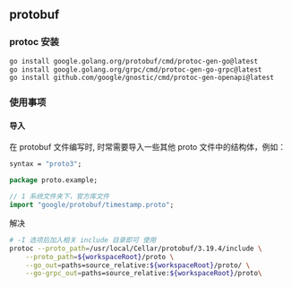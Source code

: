 ## protobuf

### protoc 安装

``` sh
go install google.golang.org/protobuf/cmd/protoc-gen-go@latest
go install google.golang.org/grpc/cmd/protoc-gen-go-grpc@latest
go install github.com/google/gnostic/cmd/protoc-gen-openapi@latest
```

### 使用事项

#### 导入
在 protobuf 文件编写时, 时常需要导入一些其他 proto 文件中的结构体，例如：

``` protobuf
syntax = "proto3";

package proto.example;

// 1 系统文件夹下，官方库文件
import "google/protobuf/timestamp.proto";
```

解决
``` sh
# -I 选项后加入相关 include 目录即可 使用
protoc --proto_path=/usr/local/Cellar/protobuf/3.19.4/include \
    --proto_path=${workspaceRoot}/proto \
    --go_out=paths=source_relative:${workspaceRoot}/proto/ \
    --go-grpc_out=paths=source_relative:${workspaceRoot}/proto\
```
